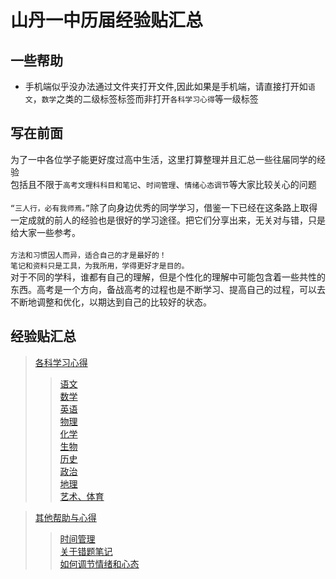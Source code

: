 山丹一中历届经验贴汇总
======================

一些帮助
---------------
* 手机端似乎没办法通过文件夹打开文件,因此如果是手机端，请直接打开如`语文`，`数学`之类的二级标签标签而非打开`各科学习心得`等一级标签

写在前面
----------

为了一中各位学子能更好度过高中生活，这里打算整理并且汇总一些往届同学的经验<br>包括且不限于`高考文理科科目和笔记`、`时间管理`、`情绪心态调节`等大家比较关心的问题<br><br>
`“三人行，必有我师焉。”`除了向身边优秀的同学学习，借鉴一下已经在这条路上取得一定成就的前人的经验也是很好的学习途径。把它们分享出来，无关对与错，只是给大家一些参考。
<br><br>
 `方法和习惯因人而异，适合自己的才是最好的！`
<br>
 `笔记和资料只是工具，为我所用，学得更好才是目的。`
<br>
 对于不同的学科，谁都有自己的理解，但是个性化的理解中可能包含着一些共性的东西。高考是一个方向，备战高考的过程也是不断学习、提高自己的过程，可以去不断地调整和优化，以期达到自己的比较好的状态。
<br>

经验贴汇总
-------------
>[各科学习心得 ](https://github.com/ShanDanYiZhong/Shandan-Yizhong-Experience-Sticker/tree/main/%E5%90%84%E7%A7%91%E5%AD%A6%E4%B9%A0%E5%BF%83%E5%BE%97)
>>[语文](https://github.com/ShanDanYiZhong/Shandan-Yizhong-Experience-Sticker/blob/main/%E5%90%84%E7%A7%91%E5%AD%A6%E4%B9%A0%E5%BF%83%E5%BE%97/%E8%AF%AD%E6%96%87.md)<br>
>>[数学](https://github.com/ShanDanYiZhong/Shandan-Yizhong-Experience-Sticker/blob/main/%E5%90%84%E7%A7%91%E5%AD%A6%E4%B9%A0%E5%BF%83%E5%BE%97/数学.md)<br>
>>[英语](https://github.com/ShanDanYiZhong/Shandan-Yizhong-Experience-Sticker/blob/main/%E5%90%84%E7%A7%91%E5%AD%A6%E4%B9%A0%E5%BF%83%E5%BE%97/英语.md)<br>
>>[物理](https://github.com/ShanDanYiZhong/Shandan-Yizhong-Experience-Sticker/blob/main/%E5%90%84%E7%A7%91%E5%AD%A6%E4%B9%A0%E5%BF%83%E5%BE%97/物理.md)<br>
>>[化学](https://github.com/ShanDanYiZhong/Shandan-Yizhong-Experience-Sticker/blob/main/%E5%90%84%E7%A7%91%E5%AD%A6%E4%B9%A0%E5%BF%83%E5%BE%97/化学.md)<br>
>>[生物](https://github.com/ShanDanYiZhong/Shandan-Yizhong-Experience-Sticker/blob/main/%E5%90%84%E7%A7%91%E5%AD%A6%E4%B9%A0%E5%BF%83%E5%BE%97/生物.md)<br>
>>[历史](https://github.com/ShanDanYiZhong/Shandan-Yizhong-Experience-Sticker/blob/main/%E5%90%84%E7%A7%91%E5%AD%A6%E4%B9%A0%E5%BF%83%E5%BE%97/历史.md)<br>
>>[政治](https://github.com/ShanDanYiZhong/Shandan-Yizhong-Experience-Sticker/blob/main/%E5%90%84%E7%A7%91%E5%AD%A6%E4%B9%A0%E5%BF%83%E5%BE%97/政治.md)<br>
>>[地理](https://github.com/ShanDanYiZhong/Shandan-Yizhong-Experience-Sticker/blob/main/%E5%90%84%E7%A7%91%E5%AD%A6%E4%B9%A0%E5%BF%83%E5%BE%97/地理.md)<br>
>>[艺术、体育]((https://github.com/ShanDanYiZhong/Shandan-Yizhong-Experience-Sticker/blob/main/%E5%90%84%E7%A7%91%E5%AD%A6%E4%B9%A0%E5%BF%83%E5%BE%97/艺术、体育.md))<br>

>[其他帮助与心得](https://github.com/ShanDanYiZhong/Shandan-Yizhong-Experience-Sticker/blob/main/其他帮助与心得)
>>[时间管理](https://github.com/ShanDanYiZhong/Shandan-Yizhong-Experience-Sticker/blob/main/其他帮助与心得/时间管理)<br>
>>[关于错题笔记](https://github.com/ShanDanYiZhong/Shandan-Yizhong-Experience-Sticker/blob/main/其他帮助与心得/关于错题笔记)<br>
>>[如何调节情绪和心态](https://github.com/ShanDanYiZhong/Shandan-Yizhong-Experience-Sticker/blob/main/其他帮助与心得/如何调节情绪和心态)<br>

